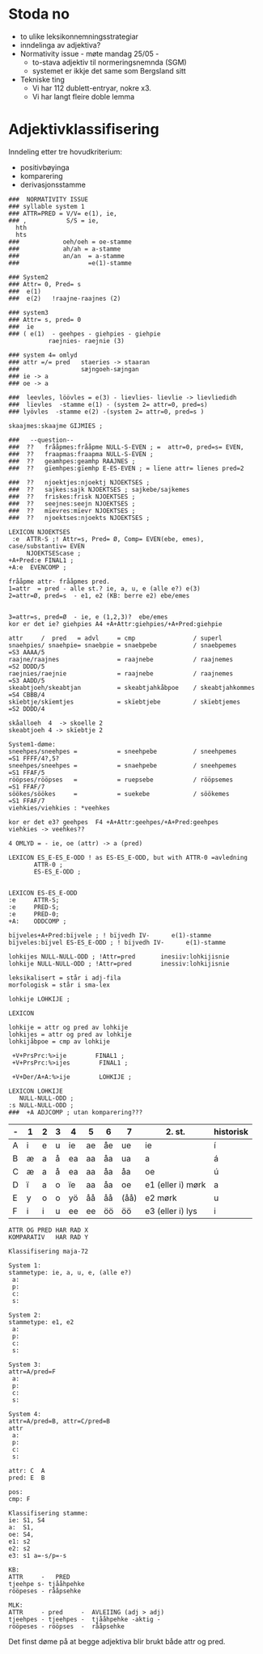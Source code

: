 # Stoda no

* to ulike leksikonnemningsstrategiar
* inndelinga av adjektiva?
* Normativity issue - møte mandag 25/05 -      
    - to-stava adjektiv til normeringsnemnda (SGM)
    - systemet er ikkje det same som Bergsland sitt
* Tekniske ting
    - Vi har 112 dublett-entryar, nokre x3.
    - Vi har langt fleire doble lemma

# Adjektivklassifisering

Inndeling etter tre hovudkriterium:
* positivbøyinga
* komparering
* derivasjonsstamme

```
###  NORMATIVITY ISSUE
### syllable system 1
### ATTR=PRED = V/V= e(1), ie,
### ,           S/S = ie,
  hth
  hts
###            oeh/oeh = oe-stamme
###            ah/ah = a-stamme
###            an/an  = a-stamme
###                   =e(1)-stamme

### System2
### Attr= 0, Pred= s
###  e(1) 
###  e(2)   !raajne-raajnes (2)

### system3
### Attr= s, pred= 0
###  ie
### ( e(1)  - geehpes - giehpies - giehpie
           raejnies- raejnie (3)

### system 4= omlyd
### attr =/= pred   staeries -> staaran
###                 sæjngoeh-sæjngan
### ie -> a
### oe -> a

###  leevles, löövles = e(3) - lievlies- lievlie -> lievliedidh 
###  lïevles  -stamme e(1) - (system 2= attr=0, pred=s)
### lyövles  -stamme e(2) -(system 2= attr=0, pred=s ) 

skaajmes:skaajme GIJMIES ;

###   --question--
###  ??   frååpmes:frååpme NULL-S-EVEN ; =  attr=0, pred=s= EVEN, 
###  ??   fraapmas:fraapma NULL-S-EVEN ;
###  ??   geamhpes:geamhp RAAJNES ;
###  ??   gïemhpes:gïemhp E-ES-EVEN ; = lïene attr= lïenes pred=2 

###  ??   njoektjes:njoektj NJOEKTSES ;
###  ??   sajkes:sajk NJOEKTSES ; sajkebe/sajkemes
###  ??   friskes:frisk NJOEKTSES ;
###  ??   seejnes:seejn NJOEKTSES ;
###  ??   mïevres:mïevr NJOEKTSES ;
###  ??   njoektses:njoekts NJOEKTSES ;

LEXICON NJOEKTSES
 :e  ATTR-S ;! Attr=s, Pred= Ø, Comp= EVEN(ebe, emes), case/substantiv= EVEN 
     NJOEKTSEScase ;
+A+Pred:e FINAL1 ;
+A:e  EVENCOMP ;

frååpme attr- frååpmes pred. 
1=attr  = pred - alle st.? ie, a, u, e (alle e?) e(3) 
2=attr=Ø, pred=s  - e1, e2 (KB: berre e2) ebe/emes

 
3=attr=s, pred=Ø  - ie, e (1,2,3)?  ebe/emes  
kor er det ie? giehpies A4 +A+Attr:giehpies/+A+Pred:giehpie

attr     /  pred   = advl     = cmp                / superl
snaehpies/ snaehpie= snaebpie = snaebpebe          / snaebpemes            =S3 AAAA/5 
raajne/raajnes                = raajnebe           / raajnemes             =S2 DDDD/5 
raejnies/raejnie              = raajnebe           / raajnemes             =S3 AADD/5 
skeabtjoeh/skeabtjan          = skeabtjahkåbpoe    / skeabtjahkommes       =S4 CBBB/4 
skïebtje/skïemtjes            = skïebtjebe         / skïebtjemes           =S2 DDDD/4 

skåalloeh  4  -> skoelle 2
skeabtjoeh 4 -> skïebtje 2

System1-døme:
sneehpes/sneehpes =           = sneehpebe          / sneehpemes     =S1 FFFF/4?,5?
sneehpes/sneehpes =           = snaehpebe          / sneehpemes     =S1 FFAF/5
rööpses/rööpses   =           = ruepsebe           / rööpsemes      =S1 FFAF/7
söökes/söökes     =           = suekebe            / söökemes       =S1 FFAF/7
viehkies/viehkies : *veehkes

kor er det e3? geehpes  F4 +A+Attr:geehpes/+A+Pred:geehpes
viehkies -> veehkes??

4 OMLYD = - ie, oe (attr) -> a (pred) 

LEXICON ES_E-ES_E-ODD ! as ES-ES_E-ODD, but with ATTR-0 =avledning
       ATTR-0 ;
       ES-ES_E-ODD ;

       
LEXICON ES-ES_E-ODD
:e     ATTR-S;
:e     PRED-S;
:e     PRED-0;
+A:    ODDCOMP ; 

bïjveles+A+Pred:bïjvele ; ! bïjvedh IV-      e(1)-stamme
bïjveles:bïjvel ES-ES_E-ODD ; ! bïjvedh IV-      e(1)-stamme

lohkijes NULL-NULL-ODD ; !Attr=pred       inesiiv:lohkijisnie
lohkije NULL-NULL-ODD ; !Attr=pred        inessiv:lohkijisnie

leksikalisert = står i adj-fila
morfologisk = står i sma-lex

lohkije LOHKIJE ;

LEXICON 

lohkije = attr og pred av lohkije
lohkijes = attr og pred av lohkije
lohkijåbpoe = cmp av lohkije

 +V+PrsPrc:%>ije        FINAL1 ;
 +V+PrsPrc:%>ijes        FINAL1 ;

 +V+Der/A+A:%>ije        LOHKIJE ;

LEXICON LOHKIJE
   NULL-NULL-ODD ;
:s NULL-NULL-ODD ;
###  +A ADJCOMP ; utan komparering???
```

|  - |1 |2 |3 |4  |5  | 6 | 7  |  2. st.             | historisk
| --- | --- | --- | --- | --- | --- | --- | --- | --- | --- 
|  A | i | e | u | ie | ae | åe | ue  |    ie                |   í
|  B | æ | a | å | ea | aa | åa | ua  |    a                 |   á
|  C | æ | a | å | ea | aa | åa | åa  |    oe                |   ú
|  D | ï | a | o | ïe | aa | åa | oe  |    e1 (eller i) mørk |   a
|  E | y | o | o | yö | åå | åå | (åå)|    e2 mørk           |   u
|  F | i | i | u | ee | ee | öö | öö  |    e3 (eller i) lys  |   i

```
ATTR OG PRED HAR RAD X
KOMPARATIV   HAR RAD Y 

Klassifisering maja-72

System 1:
stammetype: ie, a, u, e, (alle e?)
 a: 
 p: 
 c:
 s: 

System 2:
stammetype: e1, e2
 a: 
 p: 
 c: 
 s: 

System 3:
attr=A/pred=F
 a: 
 p: 
 c: 
 s: 

System 4:
attr=A/pred=B, attr=C/pred=B
attr
 a: 
 p: 
 c: 
 s: 

attr: C  A  
pred: E  B  

pos: 
cmp: F

Klassifisering stamme:
ie: S1, S4
a:  S1, 
oe: S4, 
e1: s2
e2: s2
e3: s1 a=-s/p=-s

KB:
ATTR     -   PRED
tjeehpe s- tjååhpehke
rööpeses - rååpsehke

MLK:
ATTR     - pred     -  AVLEIING (adj > adj)
tjeehpes - tjeehpes -  tjååhpehke -aktig - 
rööpeses - rööpses  -  rååpsehke
```

Det finst døme på at begge adjektiva blir brukt både attr og pred.
